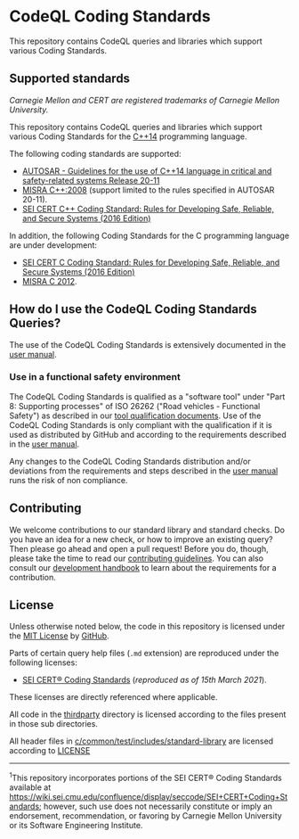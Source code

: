 # CodeQL Coding Standards

This repository contains CodeQL queries and libraries which support various Coding Standards.

## Supported standards

_Carnegie Mellon and CERT are registered trademarks of Carnegie Mellon University._

This repository contains CodeQL queries and libraries which support various Coding Standards for the [C++14](https://www.iso.org/standard/64029.html) programming language.

The following coding standards are supported:
- [AUTOSAR - Guidelines for the use of C++14 language in critical and safety-related systems Release 20-11](https://www.autosar.org/fileadmin/user_upload/standards/adaptive/20-11/AUTOSAR_RS_CPP14Guidelines.pdf)
- [MISRA C++:2008](https://www.misra.org.uk) (support limited to the rules specified in AUTOSAR 20-11).
- [SEI CERT C++ Coding Standard: Rules for Developing Safe, Reliable, and Secure Systems (2016 Edition)](https://resources.sei.cmu.edu/library/asset-view.cfm?assetID=494932)

In addition, the following Coding Standards for the C programming language are under development:

- [SEI CERT C Coding Standard: Rules for Developing Safe, Reliable, and Secure Systems (2016 Edition)](https://resources.sei.cmu.edu/downloads/secure-coding/assets/sei-cert-c-coding-standard-2016-v01.pdf)
- [MISRA C 2012](https://www.misra.org.uk/product/misra-c2012-third-edition-first-revision/).

## How do I use the CodeQL Coding Standards Queries?

The use of the CodeQL Coding Standards is extensively documented in the [user manual](docs/user_manual.md).

### Use in a functional safety environment

The CodeQL Coding Standards is qualified as a "software tool" under "Part 8: Supporting processes" of ISO 26262 ("Road vehicles - Functional Safety") as described in our [tool qualification documents](docs/iso_26262_tool_qualification.md).
Use of the CodeQL Coding Standards is only compliant with the qualification if it is used as distributed by GitHub and according to the requirements described in the [user manual](docs/user_manual.md).

Any changes to the CodeQL Coding Standards distribution and/or deviations from the requirements and steps described in the [user manual](docs/user_manual.md) runs the risk of non compliance.


## Contributing

We welcome contributions to our standard library and standard checks. Do you have an idea for a new check, or how to improve an existing query? Then please go ahead and open a pull request! Before you do, though, please take the time to read our [contributing guidelines](CONTRIBUTING.md). You can also consult our [development handbook](docs/development_handbook.md) to learn about the requirements for a contribution.

## License

Unless otherwise noted below, the code in this repository is licensed under the [MIT License](LICENSE.md) by [GitHub](https://github.com).

Parts of certain query help files (`.md` extension) are reproduced under the following licenses:
 - [SEI CERT® Coding Standards](thirdparty/cert/LICENSE) (_reproduced as of 15th March 2021_).

These licenses are directly referenced where applicable.

All code in the [thirdparty](./thirdparty) directory is licensed according to the files present in those sub directories.

All header files in [c/common/test/includes/standard-library](./c/common/test/includes/standard-library) are licensed according to [LICENSE](c/common/test/includes/standard-library/LICENSE)

---

<sup>1</sup>This repository incorporates portions of the SEI CERT® Coding Standards available at https://wiki.sei.cmu.edu/confluence/display/seccode/SEI+CERT+Coding+Standards; however, such use does not necessarily constitute or imply an endorsement, recommendation, or favoring by Carnegie Mellon University or its Software Engineering Institute.
